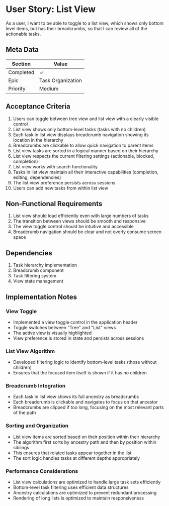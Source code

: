 # User Story: List View

As a user, I want to be able to toggle to a list view, which shows only bottom level items, but has their breadcrumbs, so that I can review all of the actionable tasks.

## Meta Data
| Section | Value |
| ------- | ----- |
| Completed | ✓ |
| Epic | Task Organization |
| Priority | Medium |

## Acceptance Criteria

1. Users can toggle between tree view and list view with a clearly visible control
2. List view shows only bottom-level tasks (tasks with no children)
3. Each task in list view displays breadcrumb navigation showing its location in the hierarchy
4. Breadcrumbs are clickable to allow quick navigation to parent items
5. List view tasks are sorted in a logical manner based on their hierarchy
6. List view respects the current filtering settings (actionable, blocked, completion)
7. List view works with search functionality
8. Tasks in list view maintain all their interactive capabilities (completion, editing, dependencies)
9. The list view preference persists across sessions
10. Users can add new tasks from within list view

## Non-Functional Requirements

1. List view should load efficiently even with large numbers of tasks
2. The transition between views should be smooth and responsive
3. The view toggle control should be intuitive and accessible
4. Breadcrumb navigation should be clear and not overly consume screen space

## Dependencies

1. Task hierarchy implementation
2. Breadcrumb component
3. Task filtering system
4. View state management

## Implementation Notes

### View Toggle
- Implemented a view toggle control in the application header
- Toggle switches between "Tree" and "List" views
- The active view is visually highlighted
- View preference is stored in state and persists across sessions

### List View Algorithm
- Developed filtering logic to identify bottom-level tasks (those without children)
- Ensures that the focused item itself is shown if it has no children

### Breadcrumb Integration
- Each task in list view shows its full ancestry as breadcrumbs
- Each breadcrumb is clickable and navigates to focus on that ancestor
- Breadcrumbs are clipped if too long, focusing on the most relevant parts of the path

### Sorting and Organization
- List view items are sorted based on their position within their hierarchy
- The algorithm first sorts by ancestry path and then by position within siblings
- This ensures that related tasks appear together in the list
- The sort logic handles tasks at different depths appropriately

### Performance Considerations
- List view calculations are optimized to handle large task sets efficiently
- Bottom-level task filtering uses efficient data structures
- Ancestry calculations are optimized to prevent redundant processing
- Rendering of long lists is optimized to maintain responsiveness 